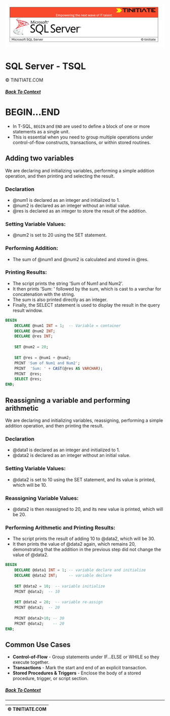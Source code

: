 ![SQL Server Tinitiate Image](../sqlserver-sql/sqlserver.png)

# SQL Server - TSQL
&copy; TINITIATE.COM

##### [Back To Context](./README.md)

# BEGIN...END
* In T-SQL, `BEGIN` and `END` are used to define a block of one or more statements as a single unit.
* This is essential when you need to group multiple operations under control-of-flow constructs, transactions, or within stored routines.

## Adding two variables
We are declaring and initializing variables, performing a simple addition operation, and then printing and selecting the result. 
### Declaration
* @num1 is declared as an integer and initialized to 1.
* @num2 is declared as an integer without an initial value.
* @res is declared as an integer to store the result of the addition.
### Setting Variable Values:
* @num2 is set to 20 using the SET statement.
### Performing Addition:
* The sum of @num1 and @num2 is calculated and stored in @res.
### Printing Results:
* The script prints the string 'Sum of Num1 and Num2'.
* It then prints 'Sum: ' followed by the sum, which is cast to a varchar for concatenation with the string.
* The sum is also printed directly as an integer.
* Finally, the SELECT statement is used to display the result in the query result window.
```sql
BEGIN
    DECLARE @num1 INT = 1;  -- Variable = container
    DECLARE @num2 INT;
    DECLARE @res INT;
    
    SET @num2 = 20;

    SET @res = @num1 + @num2;
    PRINT 'Sum of Num1 and Num2';
    PRINT  'Sum: ' + CAST(@res AS VARCHAR);
    PRINT  @res;
    SELECT @res;
END;
```

## Reassigning a variable and performing arithmetic
We are declaring and initializing variables, reassigning, performing a simple addition operation, and then printing the result. 
### Declaration
* @data1 is declared as an integer and initialized to 1.
* @data2 is declared as an integer without an initial value.
### Setting Variable Values:
* @data2 is set to 10 using the SET statement, and its value is printed, which will be 10.
### Reassigning Variable Values:
* @data2 is then reassigned to 20, and its new value is printed, which will be 20.
### Performing Arithmetic and Printing Results:
* The script prints the result of adding 10 to @data2, which will be 30.
* It then prints the value of @data2 again, which remains 20, demonstrating that the addition in the previous step did not change the value of @data2.
```sql 
BEGIN
    DECLARE @data1 INT = 1; -- variable declare and initialize
    DECLARE @data2 INT;     -- variable declare
    
    SET @data2 = 10;  -- variable initialize
    PRINT @data2;  -- 10

    SET @data2 = 20;  -- variable re-assign
    PRINT @data2;  -- 20

    PRINT @data2+10; -- 30
    PRINT @data2;    -- 20
END;
```

## Common Use Cases
* **Control-of-Flow** - Group statements under IF…ELSE or WHILE so they execute together.
* **Transactions** - Mark the start and end of an explicit transaction.
* **Stored Procedures & Triggers** - Enclose the body of a stored procedure, trigger, or script section.

##### [Back To Context](./README.md)
***
| &copy; TINITIATE.COM |
|----------------------|
